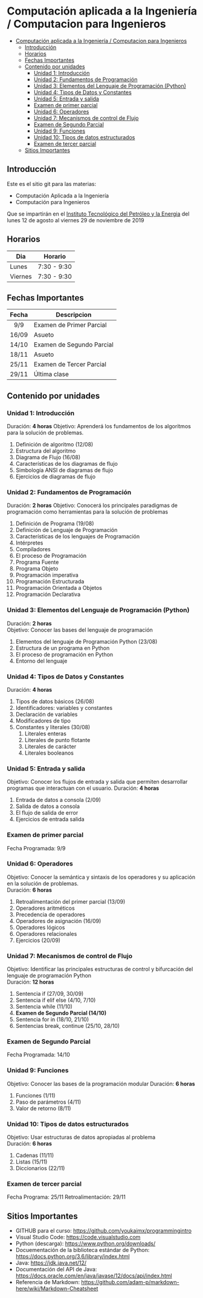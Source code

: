 # Computación aplicada a la Ingeniería / Computacion para Ingenieros

- [Computación aplicada a la Ingeniería / Computacion para Ingenieros](#computaci%c3%b3n-aplicada-a-la-ingenier%c3%ada--computacion-para-ingenieros)
  - [Introducción](#introducci%c3%b3n)
  - [Horarios](#horarios)
  - [Fechas Importantes](#fechas-importantes)
  - [Contenido por unidades](#contenido-por-unidades)
    - [Unidad 1: Introducción](#unidad-1-introducci%c3%b3n)
    - [Unidad 2: Fundamentos de Programación](#unidad-2-fundamentos-de-programaci%c3%b3n)
    - [Unidad 3: Elementos del Lenguaje de Programación (Python)](#unidad-3-elementos-del-lenguaje-de-programaci%c3%b3n-python)
    - [Unidad 4: Tipos de Datos y Constantes](#unidad-4-tipos-de-datos-y-constantes)
    - [Unidad 5: Entrada y salida](#unidad-5-entrada-y-salida)
    - [Examen de primer parcial](#examen-de-primer-parcial)
    - [Unidad 6: Operadores](#unidad-6-operadores)
    - [Unidad 7: Mecanismos de control de Flujo](#unidad-7-mecanismos-de-control-de-flujo)
    - [Examen de Segundo Parcial](#examen-de-segundo-parcial)
    - [Unidad 9: Funciones](#unidad-9-funciones)
    - [Unidad 10: Tipos de datos estructurados](#unidad-10-tipos-de-datos-estructurados)
    - [Examen de tercer parcial](#examen-de-tercer-parcial)
  - [Sitios Importantes](#sitios-importantes)

## Introducción
Este es el sitio git para las materias:
- Computación Aplicada a la Ingeniería
- Computación para Ingenieros

Que se impartirán en el [Instituto Tecnológico del Petróleo y la Energia](https://www.itpe.mx/) del lunes 12 de agosto al viernes 29 de noviembre de 2019

## Horarios
| Dia     | Horario     |
| ------- | ----------- |
| Lunes   | 7:30 - 9:30 |
| Viernes | 7:30 - 9:30 |

## Fechas Importantes
| Fecha | Descripcion |
| :---: | --- |
| 9/9 | Examen de Primer Parcial | 
| 16/09 | Asueto | 
| 14/10 | Examen de Segundo Parcial |
| 18/11 | Asueto | 
| 25/11 | Examen de Tercer Parcial |
| 29/11 | Última clase |

## Contenido por unidades
### Unidad 1: Introducción
Duración: **4 horas**
Objetivo: Aprenderá los fundamentos de los algoritmos para la solución de problemas.  
1. Definición de algoritmo (12/08)
2. Estructura del algoritmo
3. Diagrama de Flujo (16/08)
4. Características de los diagramas de flujo
5. Simbología ANSI de diagramas de flujo
6. Ejercicios de diagramas de flujo

### Unidad 2: Fundamentos de Programación  
Duración: **2 horas**
Objetivo: Conocerá los principales paradigmas de programación como herramientas para la solución de problemas 
1. Definición de Programa (19/08)
2. Definición de Lenguaje de Programación
3. Características de los lenguajes de Programación
4. Intérpretes
5. Compiladores
6. El proceso de Programación
7. Programa Fuente
8. Programa Objeto
9. Programación imperativa
10. Programación Estructurada
11. Programación Orientada a Objetos
12. Programación Declarativa

### Unidad 3: Elementos del Lenguaje de Programación (Python)
Duración: **2 horas**   
Objetivo: Conocer las bases del lenguaje de programación  
1. Elementos del lenguaje de Programación Python (23/08)
2. Estructura de un programa en Python
3. El proceso de programación en Python
4. Entorno del lenguaje
   
### Unidad 4: Tipos de Datos y Constantes
Duración: **4 horas**   
1. Tipos de datos básicos (26/08)
2. Identificadores: variables y constantes
3. Declaración de variables
4. Modificadores de tipo
5. Constantes y literales (30/08)
   1. Literales enteras
   2. Literales de punto flotante
   3. Literales de carácter
   4. Literales booleanos

### Unidad 5: Entrada y salida
Objetivo: Conocer los flujos de entrada y salida que permiten desarrollar programas que interactuan con el usuario. 
Duración: **4 horas** 
1. Entrada de datos a consola (2/09)
2. Salida de datos a consola
3. El flujo de salida de error
4. Ejercicios de entrada salida

### Examen de primer parcial 
Fecha Programada: 9/9

### Unidad 6: Operadores
Objetivo: Conocer la semántica y sintaxis de los operadores y su aplicación en la solución de problemas.  
Duración: **6 horas**    
1. Retroalimentación del primer parcial (13/09)
2. Operadores aritméticos 
3. Precedencia de operadores
4. Operadores de asignación (16/09)
5. Operadores lógicos
6. Operadores relacionales
7. Ejercicios (20/09)

### Unidad 7: Mecanismos de control de Flujo
Objetivo: Identificar las principales estructuras de control y bifurcación del lenguaje de programación Python  
Duración: **12 horas**
1. Sentencia if (27/09, 30/09)
2. Sentencia if elif else (4/10, 7/10)
3. Sentencia while (11/10)
4. **Examen de Segundo Parcial (14/10)**
5. Sentencia for in (18/10, 21/10)
6. Sentencias break, continue (25/10, 28/10)
   
### Examen de Segundo Parcial   
Fecha Programada: 14/10

### Unidad 9: Funciones
Objetivo: Conocer las bases de la programación modular 
Duración: **6 horas**
1. Funciones (1/11)
2. Paso de parámetros (4/11)
3. Valor de retorno (8/11)
   
### Unidad 10: Tipos de datos estructurados
Objetivo: Usar estructuras de datos apropiadas al problema  
Duración: **6 horas**
1. Cadenas (11/11)
2. Listas  (15/11)
2. Diccionarios  (22/11)

### Examen de tercer parcial 
Fecha Programa: 25/11
Retroalimentación: 29/11

## Sitios Importantes
- GITHUB para el curso: https://github.com/youkaimx/programmingintro
- Visual Studio Code: https://code.visualstudio.com
- Python (descarga): https://www.python.org/downloads/
- Docuementación de la biblioteca estándar de Python: https://docs.python.org/3.6/library/index.html
- Java: https://jdk.java.net/12/
- Documentación del API de Java: https://docs.oracle.com/en/java/javase/12/docs/api/index.html
- Referencia de Markdown: https://github.com/adam-p/markdown-here/wiki/Markdown-Cheatsheet
